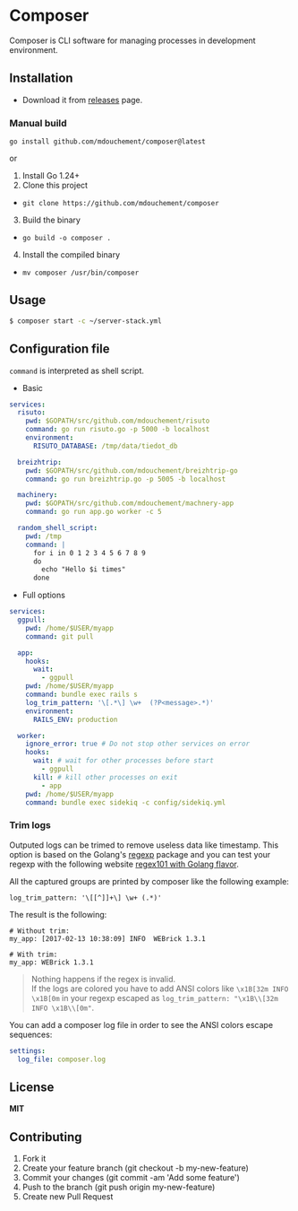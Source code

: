 # Composer

Composer is CLI software for managing processes in development environment.

## Installation

- Download it from [releases](https://github.com/mdouchement/composer/releases) page.

### Manual build

`go install github.com/mdouchement/composer@latest`

or

1. Install Go 1.24+
2. Clone this project
  - `git clone https://github.com/mdouchement/composer`
3. Build the binary
  - `go build -o composer .`
4. Install the compiled binary
  - `mv composer /usr/bin/composer`

## Usage

```sh
$ composer start -c ~/server-stack.yml
```

## Configuration file

`command` is interpreted as shell script.

- Basic

```yml
services:
  risuto:
    pwd: $GOPATH/src/github.com/mdouchement/risuto
    command: go run risuto.go -p 5000 -b localhost
    environment:
      RISUTO_DATABASE: /tmp/data/tiedot_db

  breizhtrip:
    pwd: $GOPATH/src/github.com/mdouchement/breizhtrip-go
    command: go run breizhtrip.go -p 5005 -b localhost

  machinery:
    pwd: $GOPATH/src/github.com/mdouchement/machnery-app
    command: go run app.go worker -c 5

  random_shell_script:
    pwd: /tmp
    command: |
      for i in 0 1 2 3 4 5 6 7 8 9
      do
        echo "Hello $i times"
      done
```

- Full options

```yml
services:
  ggpull:
    pwd: /home/$USER/myapp
    command: git pull

  app:
    hooks:
      wait:
        - ggpull
    pwd: /home/$USER/myapp
    command: bundle exec rails s
    log_trim_pattern: '\[.*\] \w+  (?P<message>.*)'
    environment:
      RAILS_ENV: production

  worker:
    ignore_error: true # Do not stop other services on error
    hooks:
      wait: # wait for other processes before start
        - ggpull
      kill: # kill other processes on exit
        - app
    pwd: /home/$USER/myapp
    command: bundle exec sidekiq -c config/sidekiq.yml
```

### Trim logs

Outputed logs can be trimed to remove useless data like timestamp. This option is based on the Golang's [regexp](https://golang.org/pkg/regexp/) package and you can test your regexp with the following website [regex101 with Golang flavor](https://regex101.com).

All the captured groups are printed by composer like the following example:

```
log_trim_pattern: '\[[^]]+\] \w+ (.*)'
```

The result is the following:

```
# Without trim:
my_app: [2017-02-13 10:38:09] INFO  WEBrick 1.3.1

# With trim:
my_app: WEBrick 1.3.1
```
> Nothing happens if the regex is invalid.\
> If the logs are colored you have to add ANSI colors like `\x1B[32m INFO \x1B[0m` in your regexp escaped as `log_trim_pattern: "\x1B\\[32m INFO \x1B\\[0m"`.

You can add a composer log file in order to see the ANSI colors escape sequences:

```yaml
settings:
  log_file: composer.log
```

## License

**MIT**

## Contributing

1. Fork it
2. Create your feature branch (git checkout -b my-new-feature)
3. Commit your changes (git commit -am 'Add some feature')
5. Push to the branch (git push origin my-new-feature)
6. Create new Pull Request
